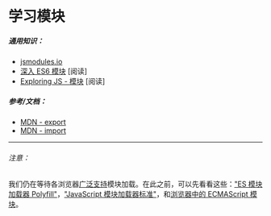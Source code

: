 # 学习模块

##### 通用知识：

* [jsmodules.io](http://jsmodules.io/)
* [深入 ES6 模块](https://ponyfoo.com/articles/es6-modules-in-depth) [阅读]
* [Exploring JS - 模块](http://exploringjs.com/es6/ch_modules.html#ch_modules) [阅读]

##### 参考/文档：

* [MDN - export](https://developer.mozilla.org/en-US/docs/Web/JavaScript/Reference/Statements/export)
* [MDN - import](https://developer.mozilla.org/en-US/docs/Web/JavaScript/Reference/Statements/import)

***

###### 注意：

我们仍在等待各浏览器[广泛支持](https://caniuse.com/#feat=es6-module)模块加载。在此之前，可以先看看这些：["ES 模块加载器 Polyfill"](https://github.com/ModuleLoader/es-module-loader)，["JavaScript 模块加载器标准"](https://whatwg.github.io/loader/)，和[浏览器中的 ECMAScript 模块](https://jakearchibald.com/2017/es-modules-in-browsers/)。






















 






